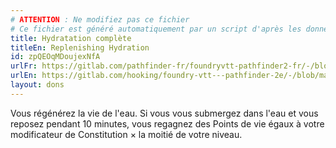 ```yaml
---
# ATTENTION : Ne modifiez pas ce fichier
# Ce fichier est généré automatiquement par un script d'après les données du module Foundry VTT officiel et de sa traduction
title: Hydratation complète
titleEn: Replenishing Hydration
id: zpQEOqMDoujexNfA
urlFr: https://gitlab.com/pathfinder-fr/foundryvtt-pathfinder2-fr/-/blob/master/data/feats/zpQEOqMDoujexNfA.htm
urlEn: https://gitlab.com/hooking/foundry-vtt---pathfinder-2e/-/blob/master/packs/data/feats.db/replenishing-hydration.json
layout: dons
---
```

Vous régénérez la vie de l'eau. Si vous vous submergez dans l'eau et vous reposez pendant 10 minutes, vous regagnez des Points de vie égaux à votre modificateur de Constitution × la moitié de votre niveau.

